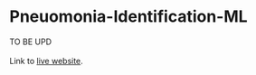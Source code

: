 # Pneuomonia-Identification-ML
TO BE UPD
\
\
Link to [live website](https://juliashal.github.io/Pneumonia-Identification-ML/).
